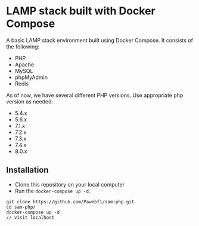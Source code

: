 # LAMP stack built with Docker Compose

A basic LAMP stack environment built using Docker Compose. It consists of the following:

* PHP
* Apache
* MySQL
* phpMyAdmin
* Redis

As of now, we have several different PHP versions. Use appropriate php version as needed:

* 5.4.x
* 5.6.x
* 7.1.x
* 7.2.x
* 7.3.x
* 7.4.x
* 8.0.x

## Installation

* Clone this repository on your local computer
* Run the `docker-compose up -d`.

```shell
git clone https://github.com/Pawebf1/sam-php.git
cd sam-php/
docker-compose up -d
// visit localhost
```